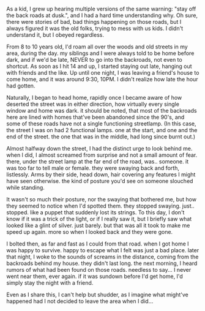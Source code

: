 As a kid, I grew up hearing multiple versions of the same warning: "stay off the back roads at dusk.", and I had a hard time understanding why. Oh sure, there were stories of bad, bad things happening on those roads, but I always figured it was the old folks, trying to mess with us kids. I didn't understand it, but I obeyed regardless. 

From 8 to 10 years old, I'd roam all over the woods and old streets in my area, during the day. my siblings and I were always told to be home before dark, and if we'd be late, NEVER to go into the backroads, not even to shortcut. As soon as I hit 14 and up, I started staying out late, hanging out with friends and the like. Up until one night, I was leaving a friend's house to come home, and it was around 9:30, 10PM. I didn't realize how late the hour had gotten.

Naturally, I began to head home, rapidly once I became aware of how deserted the street was in either direction, how virtually every single window and home was dark. it should be noted, that most of the backroads here are lined with homes that've been abandoned since the 90's, and some of these roads have not a single functioning streetlamp. (In this case, the street I was on had 2 functional lamps. one at the start, and one and the end of the street. the one that was in the middle, had long since burnt out.)  

Almost halfway down the street, I had the distinct urge to look behind me. when I did, I almost screamed from surprise and not a small amount of fear. there, under the street lamp at the far end of the road, was.. someone. it was too far to tell male or female. they were swaying back and forth, listlessly. Arms by their side, head down, hair covering any features I might have seen otherwise. the kind of posture you'd see on someone slouched while standing. 

It wasn't so much their posture, nor the swaying that bothered me, but how they seemed to notice when I'd spotted them. they stopped swaying. just.. stopped. like a puppet that suddenly lost its strings. To this day, I don't know if it was a trick of the light, or if I really saw it, but I briefly saw what looked like a glint of silver. just barely. but that was all it took to make me speed up again. more so when I looked back and they were gone. 

I bolted then, as far and fast as I could from that road. when I got home I was happy to survive. happy to escape what I felt was just a bad place. later that night, I woke to the sounds of screams in the distance, coming from the backroads behind my house. they didn't last long. the next morning, I heard rumors of what had been found on those roads. needless to say... I never went near them, ever again. if it was sundown before I'd get home, I'd simply stay the night with a friend.

Even as I share this, I can't help but shudder, as I imagine what might've happened had I not decided to leave the area when I did...  
  
